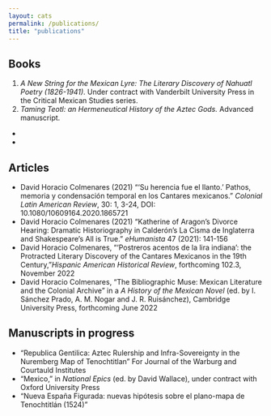 ```yaml
---
layout: cats
permalink: /publications/
title: "publications"
---
```


## Books
<ol class="fa-ul">
  <li><span class="fa-li"><i class="fa fa-book"></i></span><i>A New String for the Mexican Lyre: The Literary Discovery of Nahuatl Poetry (1826-1941)</i>. Under contract with Vanderbilt University Press in the Critical Mexican Studies series.</li>
  <li><span class="fa-li"><i class="fa fa-book"></i></span><i>Taming Teotl: an Hermeneutical History of the Aztec Gods.</i> Advanced manuscript.</li>   
</ol>

- 
- 

## Articles
- David Horacio Colmenares (2021) “‘Su herencia fue el llanto.’ Pathos, memoria y condensación temporal en los Cantares mexicanos.” *Colonial Latin American Review*, 30: 1, 3-24, DOI: 10.1080/10609164.2020.1865721 
- David Horacio Colmenares (2021) “Katherine of Aragon’s Divorce Hearing: Dramatic Historiography in Calderón’s La Cisma de Inglaterra and Shakespeare’s All is True.” *eHumanista* 47 (2021): 141-156 
- David Horacio Colmenares, “‘Postreros acentos de la lira indiana’: the Protracted Literary Discovery of the Cantares Mexicanos in the 19th Century,”*Hispanic American Historical Review*, forthcoming 102.3, November 2022 
- David Horacio Colmenares, “The Bibliographic Muse: Mexican Literature and the Colonial Archive” in a *A History of the Mexican Novel* (ed. by I. Sánchez Prado, A. M. Nogar and J. R. Ruisánchez), Cambridge University Press,  forthcoming June 2022

## Manuscripts in progress
- “Republica Gentilica: Aztec Rulership and Infra-Sovereignty in the Nuremberg Map of Tenochtitlan” For Journal of the Warburg and Courtauld Institutes
- “Mexico,” in *National Epics* (ed. by David Wallace), under contract with Oxford University Press
- “Nueva España Figurada: nuevas hipótesis sobre el plano-mapa de Tenochtitlán (1524)” 

